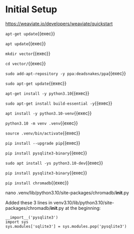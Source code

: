 
# Initial Setup



https://weaviate.io/developers/weaviate/quickstart

`apt-get update`{{exec}}

`apt update`{{exec}}

`mkdir vector`{{exec}}

`cd vector/`{{exec}}

`sudo add-apt-repository -y ppa:deadsnakes/ppa`{{exec}}

`sudo apt-get update`{{exec}}

`apt-get install -y python3.10`{{exec}}

`sudo apt-get install build-essential -y`{{exec}}

`apt install -y python3.10-venv`{{exec}}

`python3.10 -m venv .venv`{{exec}}

`source .venv/bin/activate`{{exec}}

`pip install --upgrade pip`{{exec}}

`pip install pysqlite3-binary`{{exec}}

`sudo apt install -ys python3.10-dev`{{exec}}


`pip install pysqlite3-binary`{{exec}}

`pip install chromadb`{{exec}}

   nano .venv/lib/python3.10/site-packages/chromadb/__init__.py

 Added these 3 lines in venv3.10/lib/python3.10/site-packages/chromadb/__init__.py at the beginning:


```
__import__('pysqlite3')
import sys
sys.modules['sqlite3'] = sys.modules.pop('pysqlite3') 
```



